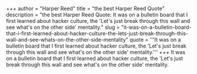 +++
author = "Harper Reed"
title = "the best Harper Reed Quote"
description = "the best Harper Reed Quote: It was on a bulletin board that I first learned about hacker culture, the 'Let's just break through this wall and see what's on the other side' mentality."
slug = "it-was-on-a-bulletin-board-that-i-first-learned-about-hacker-culture-the-lets-just-break-through-this-wall-and-see-whats-on-the-other-side-mentality"
quote = '''It was on a bulletin board that I first learned about hacker culture, the 'Let's just break through this wall and see what's on the other side' mentality.'''
+++
It was on a bulletin board that I first learned about hacker culture, the 'Let's just break through this wall and see what's on the other side' mentality.
